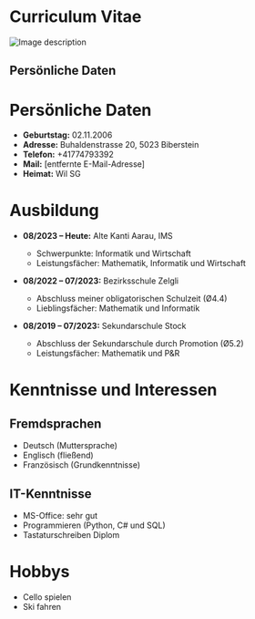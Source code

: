 # Curriculum Vitae
![Image description](https://example.com/path/to/image.png)
## Persönliche Daten

# Persönliche Daten

- **Geburtstag:** 02.11.2006
- **Adresse:** Buhaldenstrasse 20, 5023 Biberstein
- **Telefon:** +41774793392
- **Mail:** [entfernte E-Mail-Adresse]
- **Heimat:** Wil SG

# Ausbildung

- **08/2023 – Heute:** Alte Kanti Aarau, IMS
  - Schwerpunkte: Informatik und Wirtschaft
  - Leistungsfächer: Mathematik, Informatik und Wirtschaft

- **08/2022 – 07/2023:** Bezirksschule Zelgli
  - Abschluss meiner obligatorischen Schulzeit (Ø4.4)
  - Lieblingsfächer: Mathematik und Informatik

- **08/2019 – 07/2023:** Sekundarschule Stock
  - Abschluss der Sekundarschule durch Promotion (Ø5.2)
  - Leistungsfächer: Mathematik und P&R

# Kenntnisse und Interessen

## Fremdsprachen

- Deutsch (Muttersprache)
- Englisch (fließend)
- Französisch (Grundkenntnisse)

## IT-Kenntnisse

- MS-Office: sehr gut
- Programmieren (Python, C# und SQL)
- Tastaturschreiben Diplom

# Hobbys

- Cello spielen
- Ski fahren

